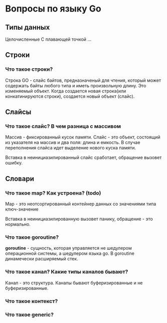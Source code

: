 # Вопросы по языку Go

## Типы данных

Целочисленные
С плавающей точкой
...







## Строки

### Что такое строки?
Строка GO - cлайс байтов, предназначеный для чтения, который может содержать байты любого типа и иметь произвольную длину. 
Это изменяемый объект. Когда создается новая строка(или конкатинируются строки), создается новый объект (слайс).

## Слайсы

### Что такое слайс? В чем разница с массивом
Массив - фиксированный кусок памяти. Слайс - это объект, состоящий из указателя на массив и два поля: длина и емкость.
В случае переполнения слайса идет выделение нового куска памяти.

Вставка в неинициазилированный слайс сработает, обращение вызовет ошибку.

## Словари

### Что такое map? Как устроена? (todo)
Map - это неотсортированный контейнер данных со значениями типа ключ-значение

Вставка в неинициазилированную вызовет панику, обращение - это нормально.

### Что такое goroutine?
**goroutine** - сущность, которая управляется не шедулером операционной системы, а шедулером языка go. В goroutine динамечески расширяемый стек. 

### Что такое канал? Какие типы каналов бывают?
Канал - это структура.
Каналы бывают буферизированные и не буферизированные.

### Что такое контекст?

###  Что такое generic?

